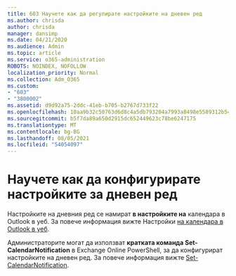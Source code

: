 ```yaml
---
title: 603 Научете как да регулирате настройките на дневен ред
ms.author: chrisda
author: chrisda
manager: dansimp
ms.date: 04/21/2020
ms.audience: Admin
ms.topic: article
ms.service: o365-administration
ROBOTS: NOINDEX, NOFOLLOW
localization_priority: Normal
ms.collection: Adm_O365
ms.custom:
- "603"
- "3800002"
ms.assetid: d9d92a75-2ddc-41eb-b705-b2767d733f22
ms.openlocfilehash: 10aa9b32c50763d6d8c4a5db793204a7993a8498e5589312b54e2d02a14d7dcd
ms.sourcegitcommit: b5f7da89a650d2915dc652449623c78be6247175
ms.translationtype: MT
ms.contentlocale: bg-BG
ms.lasthandoff: 08/05/2021
ms.locfileid: "54054097"
---
```

# <a name="learn-how-to-configure-agenda-settings"></a>Научете как да конфигурирате настройките за дневен ред

Настройките на дневния ред се намират **в настройките на** календара в Outlook в уеб. За повече информация вижте Настройки [на календара в Outlook в уеб](https://support.office.com/article/12cba5a4-4f95-4d00-bfc3-b694aa67ac8f).

Администраторите могат да използват **кратката команда Set-CalendarNotification** в Exchange Online PowerShell, за да конфигурират настройките на дневен ред. За повече информация вижте [Set-CalendarNotification](https://technet.microsoft.com/library/dd351284).
